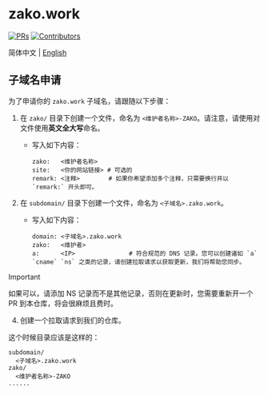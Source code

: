 # zako.work

[![PRs](https://img.shields.io/github/issues-pr-closed-raw/MuskaNet/zako.work.svg?style=flat-square&colorB=FF69B4&label=pull%20requests)](https://github.com/MuskaNet/zako.work/pulls?q=is%3Apr+is%3Aclosed+label%3Aadd)
[![Contributors](https://img.shields.io/github/contributors-anon/MuskaNet/zako.work.svg?color=228B22&style=flat-square)](https://github.com/MuskaNet/zako.work/graphs/contributors)

简体中文 | [English](./README.md)

## 子域名申请

为了申请你的 `zako.work` 子域名，请跟随以下步骤：

1. 在 `zako/` 目录下创建一个文件，命名为 `<维护者名称>-ZAKO`。请注意，请使用对文件使用**英文全大写**命名。
    - 写入如下内容：

      ```plaintext
      zako:   <维护者名称>
      site:   <你的网站链接> # 可选的
      remark: <注释>        # 如果你希望添加多个注释，只需要换行并以 `remark:` 开头即可。
      ```

2. 在 `subdomain/` 目录下创建一个文件，命名为 `<子域名>.zako.work`。
    - 写入如下内容：

      ```plaintext
      domain: <子域名>.zako.work
      zako:   <维护者>
      a:      <IP>               # 符合规范的 DNS 记录。您可以创建诸如 `a` `cname` `ns` 之类的记录，请创建拉取请求以获取更新，我们将帮助您同步。
      ```

> [!IMPORTANT]  
> 如果可以，请添加 NS 记录而不是其他记录，否则在更新时，您需要重新开一个 PR 到本仓库，将会很麻烦且费时。

4. 创建一个拉取请求到我们的仓库。

这个时候目录应该是这样的：

```plaintext
subdomain/
  <子域名>.zako.work
zako/
  <维护者名称>-ZAKO
......
```
